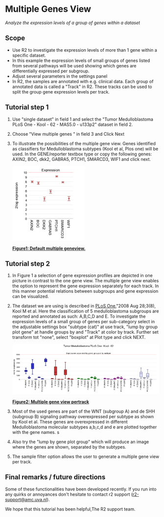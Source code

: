 <a id="multiple_genes_view"> </a>

Multiple Genes View
===================



*Analyze the expression levels of a group of genes within a dataset*






Scope
-----

-   Use R2 to investigate the expression levels of more than 1 gene
    within a specific dataset.
-   In this example the expression levels of small groups of genes
    listed from several pathways will be used showing which genes are
    differentially expressed per subgroup.
-   Adjust several parameters in the settings panel
-   In R2, the samples are annotated with e.g. clinical data. Each group
    of annotated data is called a "Track" in R2. These tracks can be
    used to split the group gene expression levels per track.





Tutorial step 1
---------------

1.  Use "single dataset" in field 1 and select the "Tumor
    Medulloblastoma PLoS One - Kool - 62 - MAS5.0 - u133p2" dataset in
    field 2.
2.  Choose "View multiple genes " in field 3 and Click Next
3.  To illustrate the possibilities of the multiple gene view. Genes
    identified as classifiers for Medulloblastoma subtypes (Kool et al,
    Plos one) will be used. In the GENE/reporter textbox type or copy
    the following genes: AXIN2, BOC, dkk2, GABRA5, PTCH1, SMARCD3, WIF1
    and click next.





	![Figure1: Default multiple geneview.](_static/images/MultipleGenesView_Default.png "Figure1: Default multiple geneview.")
	
	[**Figure1: Default multiple geneview.**](_static/images/MultipleGenesView_Default.png)
	





Tutorial step 2
---------------

1.  In Figure 1 a selection of gene expression profiles are depicted in
    one picture in contrast to the one gene view. The multiple gene view
    enables the option to represent the gene expression separately for
    each track. In this manner potential relations between subgroups and
    gene expression can be visualized.
2.  The dataset we are using is described in
    [PLoS One.](http://www.ncbi.nlm.nih.gov/pubmed/18769486)"2008
    Aug 28;3(8), Kool M et al. Here the classification of 5
    medulloblastoma subgroups are reported and annotated as such:
    A,B,C,D and E. To investigate the expression levels of a small group
    of genes per sub-category select in the adjustable settings box
    "subtype (cat)" at use track, "lump by group plot gene" at handle
    groups by and "Track" at color by track. Further set transform tot
    "none", select "boxplot" at Plot type and click NEXT.


	![Figure2: Multiple gene view pertrack](_static/images/MultipleGenesView_perTrack.png "Figure2: Multiple gene view pertrack")
	
	[**Figure2: Multiple gene view pertrack**](_static/images/MultipleGenesView_perTrack.png)
	
1.  Most of the used genes are part of the WNT (subgroup A) and de SHH
    (subgroup B) signaling pathway overexpressed per subtype as shown by
    Kool et al. These genes are overexpressed in different
    Medulloblastoma molecular subtypes a,b,c,d and e are plotted
    together with the gene names. s
2.  Also try the "lump by gene plot group" which will produce an image
    where the genes are shown, separated by the subtypes.
3.  The sample filter option allows the user to generate a multiple gene
    view per track.





Final remarks / future directions
---------------------------------



Some of these functionalities have been developed recently. If you run
into any quirks or annoyances don't hesitate to contact r2 support
(r2-support@amc.uva.nl).





We hope that this tutorial has been helpful,The R2 support team.


